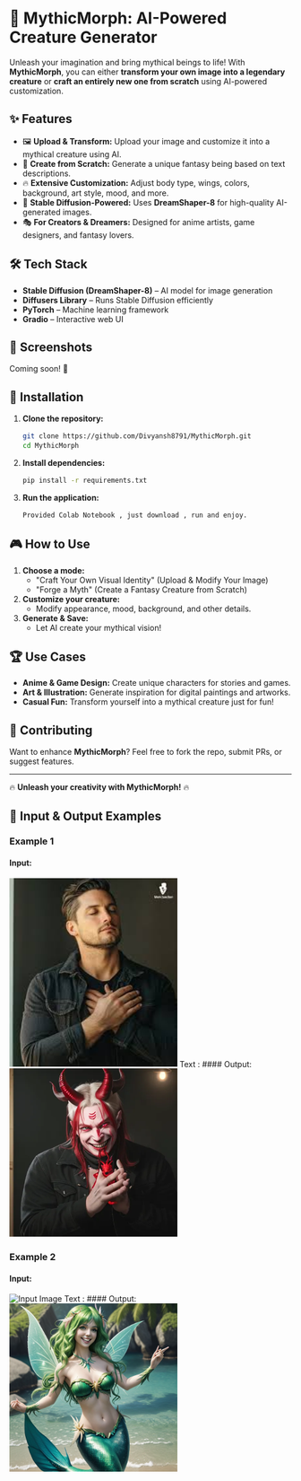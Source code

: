 # 🌟 MythicMorph: AI-Powered Creature Generator

Unleash your imagination and bring mythical beings to life! With **MythicMorph**, you can either **transform your own image into a legendary creature** or **craft an entirely new one from scratch** using AI-powered customization.

## ✨ Features
- 🖼️ **Upload & Transform:** Upload your image and customize it into a mythical creature using AI.
- 🎨 **Create from Scratch:** Generate a unique fantasy being based on text descriptions.
- 🔥 **Extensive Customization:** Adjust body type, wings, colors, background, art style, mood, and more.
- 🚀 **Stable Diffusion-Powered:** Uses **DreamShaper-8** for high-quality AI-generated images.
- 🎭 **For Creators & Dreamers:** Designed for anime artists, game designers, and fantasy lovers.

## 🛠️ Tech Stack
- **Stable Diffusion (DreamShaper-8)** – AI model for image generation
- **Diffusers Library** – Runs Stable Diffusion efficiently
- **PyTorch** – Machine learning framework
- **Gradio** – Interactive web UI

## 📸 Screenshots
Coming soon! 🚀

## 🔧 Installation
1. **Clone the repository:**
   ```bash
   git clone https://github.com/Divyansh8791/MythicMorph.git
   cd MythicMorph
   ```
2. **Install dependencies:**
   ```bash
   pip install -r requirements.txt
   ```
3. **Run the application:**
   ```bash
   Provided Colab Notebook , just download , run and enjoy.
   ```

## 🎮 How to Use
1. **Choose a mode:**
   - "Craft Your Own Visual Identity" (Upload & Modify Your Image)
   - "Forge a Myth" (Create a Fantasy Creature from Scratch)
2. **Customize your creature:**
   - Modify appearance, mood, background, and other details.
3. **Generate & Save:**
   - Let AI create your mythical vision!

## 🏆 Use Cases
- **Anime & Game Design:** Create unique characters for stories and games.
- **Art & Illustration:** Generate inspiration for digital paintings and artworks.
- **Casual Fun:** Transform yourself into a mythical creature just for fun!

## 🤝 Contributing
Want to enhance **MythicMorph**? Feel free to fork the repo, submit PRs, or suggest features.

---
🔥 **Unleash your creativity with MythicMorph!** 🔥

## 📸 Input & Output Examples

### Example 1
#### Input:
<img src="examples/input_example_1.jpg" alt="Input Image" width="300">
Text : 
#### Output:
<img src="examples/output_example_1.WEBP" alt="Generated Image" width="300">

### Example 2
#### Input:
<img src="examples/input_example_2.png" alt="Input Image" width="300">
Text : 
#### Output:
<img src="examples/output_example_2.png" alt="Generated Image" width="300">

